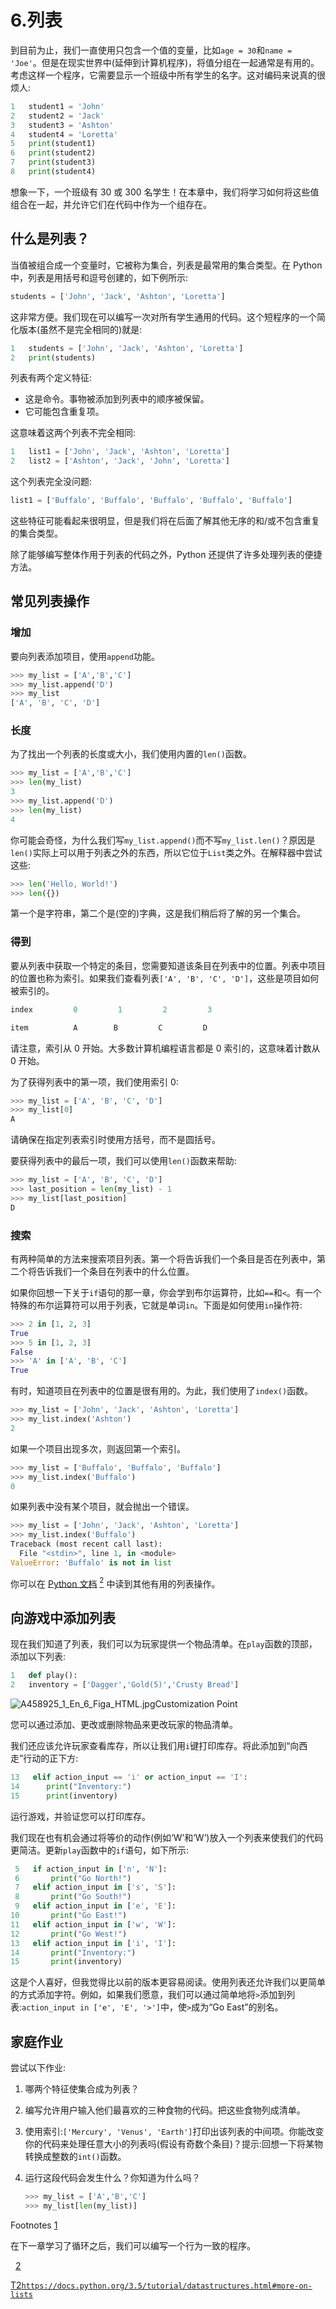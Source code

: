 # 6.列表

到目前为止，我们一直使用只包含一个值的变量，比如`age = 30`和`name = 'Joe'`。但是在现实世界中(延伸到计算机程序)，将值分组在一起通常是有用的。考虑这样一个程序，它需要显示一个班级中所有学生的名字。这对编码来说真的很烦人:

```py
1   student1 = 'John'
2   student2 = 'Jack'
3   student3 = 'Ashton'
4   student4 = 'Loretta'
5   print(student1)
6   print(student2)
7   print(student3)
8   print(student4)

```

想象一下，一个班级有 30 或 300 名学生！在本章中，我们将学习如何将这些值组合在一起，并允许它们在代码中作为一个组存在。

## 什么是列表？

当值被组合成一个变量时，它被称为集合，列表是最常用的集合类型。在 Python 中，列表是用括号和逗号创建的，如下例所示:

```py
students = ['John', 'Jack', 'Ashton', 'Loretta']

```

这非常方便。我们现在可以编写一次对所有学生通用的代码。这个短程序的一个简化版本(虽然不是完全相同的[](#Fn1))就是:

```py
1   students = ['John', 'Jack', 'Ashton', 'Loretta']
2   print(students)

```

列表有两个定义特征:

*   这是命令。事物被添加到列表中的顺序被保留。
*   它可能包含重复项。

这意味着这两个列表不完全相同:

```py
1   list1 = ['John', 'Jack', 'Ashton', 'Loretta']
2   list2 = ['Ashton', 'Jack', 'John', 'Loretta']

```

这个列表完全没问题:

```py
list1 = ['Buffalo', 'Buffalo', 'Buffalo', 'Buffalo', 'Buffalo']

```

这些特征可能看起来很明显，但是我们将在后面了解其他无序的和/或不包含重复的集合类型。

除了能够编写整体作用于列表的代码之外，Python 还提供了许多处理列表的便捷方法。

## 常见列表操作

### 增加

要向列表添加项目，使用`append`功能。

```py
>>> my_list = ['A','B','C']
>>> my_list.append('D')
>>> my_list
['A', 'B', 'C', 'D']

```

### 长度

为了找出一个列表的长度或大小，我们使用内置的`len()`函数。

```py
>>> my_list = ['A','B','C']
>>> len(my_list)
3
>>> my_list.append('D')
>>> len(my_list)
4

```

你可能会奇怪，为什么我们写`my_list.append()`而不写`my_list.len()`？原因是`len()`实际上可以用于列表之外的东西，所以它位于`List`类之外。在解释器中尝试这些:

```py
>>> len('Hello, World!')
>>> len({})

```

第一个是字符串，第二个是(空的)字典，这是我们稍后将了解的另一个集合。

### 得到

要从列表中获取一个特定的条目，您需要知道该条目在列表中的位置。列表中项目的位置也称为索引。如果我们查看列表`['A', 'B', 'C', 'D']`，这些是项目如何被索引的。

```py
index         0         1         2         3

item          A        B         C         D

```

请注意，索引从 0 开始。大多数计算机编程语言都是 0 索引的，这意味着计数从 0 开始。

为了获得列表中的第一项，我们使用索引 0:

```py
>>> my_list = ['A', 'B', 'C', 'D']
>>> my_list[0]
A

```

请确保在指定列表索引时使用方括号，而不是圆括号。

要获得列表中的最后一项，我们可以使用`len()`函数来帮助:

```py
>>> my_list = ['A', 'B', 'C', 'D']
>>> last_position = len(my_list) - 1
>>> my_list[last_position]
D

```

### 搜索

有两种简单的方法来搜索项目列表。第一个将告诉我们一个条目是否在列表中，第二个将告诉我们一个条目在列表中的什么位置。

如果你回想一下关于`if`语句的那一章，你会学到布尔运算符，比如`==`和`<`。有一个特殊的布尔运算符可以用于列表，它就是单词`in`。下面是如何使用`in`操作符:

```py
>>> 2 in [1, 2, 3]
True
>>> 5 in [1, 2, 3]
False
>>> 'A' in ['A', 'B', 'C']
True

```

有时，知道项目在列表中的位置是很有用的。为此，我们使用了`index()`函数。

```py
>>> my_list = ['John', 'Jack', 'Ashton', 'Loretta']
>>> my_list.index('Ashton')
2

```

如果一个项目出现多次，则返回第一个索引。

```py
>>> my_list = ['Buffalo', 'Buffalo', 'Buffalo']
>>> my_list.index('Buffalo')
0

```

如果列表中没有某个项目，就会抛出一个错误。

```py
>>> my_list = ['John', 'Jack', 'Ashton', 'Loretta']
>>> my_list.index('Buffalo')
Traceback (most recent call last):
  File "<stdin>", line 1, in <module>
ValueError: 'Buffalo' is not in list

```

你可以在 [Python 文档](https://docs.python.org/3.5/tutorial/datastructures.html#more-on-lists) [<sup>2</sup>](#Fn2) 中读到其他有用的列表操作。

## 向游戏中添加列表

现在我们知道了列表，我们可以为玩家提供一个物品清单。在`play`函数的顶部，添加以下列表:

```py
1   def play():
2   inventory = ['Dagger','Gold(5)','Crusty Bread']

```

![A458925_1_En_6_Figa_HTML.jpg](A458925_1_En_6_Figa_HTML.jpg)Customization Point

您可以通过添加、更改或删除物品来更改玩家的物品清单。

我们还应该允许玩家查看库存，所以让我们用`i`键打印库存。将此添加到“向西走”行动的正下方:

```py
13   elif action_input == 'i' or action_input == 'I':
14      print("Inventory:")
15      print(inventory)

```

运行游戏，并验证您可以打印库存。

我们现在也有机会通过将等价的动作(例如‘W’和‘W’)放入一个列表来使我们的代码更简洁。更新`play`函数中的`if`语句，如下所示:

```py
 5   if action_input in ['n', 'N']:
 6       print("Go North!")
 7   elif action_input in ['s', 'S']:
 8       print("Go South!")
 9   elif action_input in ['e', 'E']:
10       print("Go East!")
11   elif action_input in ['w', 'W']:
12       print("Go West!")
13   elif action_input in ['i', 'I']:
14       print("Inventory:")
15       print(inventory)

```

这是个人喜好，但我觉得比以前的版本更容易阅读。使用列表还允许我们以更简单的方式添加字符。例如，如果我们愿意，我们可以通过简单地将`>`添加到列表:`action_input in ['e', 'E', '>']`中，使`>`成为“Go East”的别名。

## 家庭作业

尝试以下作业:

1.  哪两个特征使集合成为列表？
2.  编写允许用户输入他们最喜欢的三种食物的代码。把这些食物列成清单。
3.  使用索引:`['Mercury', 'Venus', 'Earth']`打印出该列表的中间项。你能改变你的代码来处理任意大小的列表吗(假设有奇数个条目)？提示:回想一下将某物转换成整数的`int()`函数。
4.  运行这段代码会发生什么？你知道为什么吗？

    ```py
    >>> my_list = ['A','B','C']
    >>> my_list[len(my_list)]

    ```

Footnotes [1](#Fn1_source)

在下一章学习了循环之后，我们可以编写一个行为一致的程序。

  [2](#Fn2_source)

[T2`https://docs.python.org/3.5/tutorial/datastructures.html#more-on-lists`](https://docs.python.org/3.5/tutorial/datastructures.html#more-on-lists)